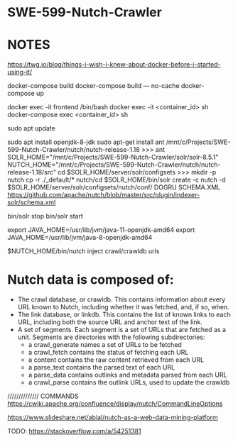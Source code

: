 # SWE-599-Nutch-Crawler
# NOTES

https://twg.io/blog/things-i-wish-i-knew-about-docker-before-i-started-using-it/

docker-compose build 
docker-compose build — no-cache
docker-compose up


docker exec -it frontend /bin/bash
docker exec -it <container_id> sh
docker-compose exec <container_id> sh

<!-- https://medium.com/geeks-prep/your-first-steps-to-building-a-web-crawler-integrating-nutch-with-solr-b5d916af3d32 -->
<!-- https://stackoverflow.com/questions/14788345/how-to-install-the-jdk-on-ubuntu-linux/14788889 -->
sudo apt update
<!-- sudo apt install default-jre -->
sudo apt install openjdk-8-jdk
sudo apt-get install ant
/mnt/c/Projects/SWE-599-Nutch-Crawler/nutch/nutch-release-1.18 >>> ant
SOLR_HOME="/mnt/c/Projects/SWE-599-Nutch-Crawler/solr/solr-8.5.1"
NUTCH_HOME="/mnt/c/Projects/SWE-599-Nutch-Crawler/nutch/nutch-release-1.18/src"
cd $SOLR_HOME/server/solr/configsets >>> mkdir -p nutch
cp -r ./_default/* nutch/cd
$SOLR_HOME/bin/solr create -c nutch -d $SOLR_HOME/server/solr/configsets/nutch/conf/
DOGRU SCHEMA.XML https://github.com/apache/nutch/blob/master/src/plugin/indexer-solr/schema.xml

bin/solr stop
bin/solr start

<!-- JAVA_HOME="/usr" -->
export JAVA_HOME=/usr/lib/jvm/java-11-openjdk-amd64
export JAVA_HOME=/usr/lib/jvm/java-8-openjdk-amd64


$NUTCH_HOME/bin/nutch inject crawl/crawldb urls


# Nutch data is composed of:

- The crawl database, or crawldb. This contains information about every URL known to Nutch, including whether it was fetched, and, if so, when.
- The link database, or linkdb. This contains the list of known links to each URL, including both the source URL and anchor text of the link.
- A set of segments. Each segment is a set of URLs that are fetched as a unit. Segments are directories with the following subdirectories:
    - a crawl_generate names a set of URLs to be fetched
    - a crawl_fetch contains the status of fetching each URL
    - a content contains the raw content retrieved from each URL
    - a parse_text contains the parsed text of each URL
    - a parse_data contains outlinks and metadata parsed from each URL
    - a crawl_parse contains the outlink URLs, used to update the crawldb


//////////////
COMMANDS 
https://cwiki.apache.org/confluence/display/nutch/CommandLineOptions

https://www.slideshare.net/abial/nutch-as-a-web-data-mining-platform

TODO:
https://stackoverflow.com/a/54251381
